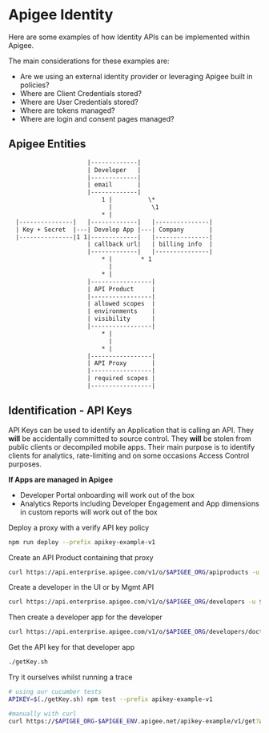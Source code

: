 # Apigee Identity

Here are some examples of how Identity APIs can be implemented within Apigee.

The main considerations for these examples are:
- Are we using an external identity provider or leveraging Apigee built in policies?
- Where are Client Credentials stored?
- Where are User Credentials stored?
- Where are tokens managed?
- Where are login and consent pages managed?

## Apigee Entities

``` txt
                      |-------------|
                      | Developer   |
                      |-------------|
                      | email       |
                      |-------------|
                          1 |          \*
                            |           \1
                          * |        
  |---------------|   |-------------|   |---------------|
  | Key + Secret  |---| Develop App |---| Company       | 
  |---------------|1 1|-------------|   |---------------|
                      | callback url|   | billing info  |
                      |-------------|   |---------------|
                          * |        * 1
                            |
                          * |        
                      |-----------------|
                      | API Product     |
                      |-----------------|
                      | allowed scopes  |
                      | environments    |
                      | visibility      |
                      |-----------------|
                          * |       
                            |
                          * |        
                      |-----------------|
                      | API Proxy       |
                      |-----------------|
                      | required scopes |
                      |-----------------|
```          

## Identification - API Keys

API Keys can be used to identify an Application that is calling an API. They __will__ be accidentally committed to source control. They __will__ be stolen from public clients or decompiled mobile apps. Their main purpose is to identify clients for analytics, rate-limiting and on some occasions Access Control purposes.

__If Apps are managed in Apigee__
- Developer Portal onboarding will work out of the box
- Analytics Reports including Developer Engagement and App dimensions in custom reports will work out of the box

Deploy a proxy with a verify API key policy
``` bash
npm run deploy --prefix apikey-example-v1
```

Create an API Product containing that proxy
``` bash
curl https://api.enterprise.apigee.com/v1/o/$APIGEE_ORG/apiproducts -u $APIGEE_USER:$APIGEE_PASS -H 'Content-Type: application/json' -d '{ "name" : "example-product", "displayName": "Example Product", "approvalType": "auto", "apiResources": [ "/", "/**" ], "environments": [ "test" ],   "proxies": [] }' -v
```

Create a developer in the UI or by Mgmt API
``` bash
curl https://api.enterprise.apigee.com/v1/o/$APIGEE_ORG/developers -u $APIGEE_USER:$APIGEE_PASS -H 'Content-Type: application/json' -d '{ "email" : "doctor@example.com", "firstName" : "Doctor", "lastName" : "Who", "userName" : "doctor@example.com" }' -v
```

Then create a developer app for the developer
``` bash
curl https://api.enterprise.apigee.com/v1/o/$APIGEE_ORG/developers/doctor@example.com/apps -u $APIGEE_USER:$APIGEE_PASS -H 'Content-Type: application/json' -d '{ "name" : "SonicApp", "apiProducts": [ "example-product" ] }'
```

Get the API key for that developer app
```bash
./getKey.sh
```
Try it ourselves whilst running a trace
```bash
# using our cucumber tests
APIKEY=$(./getKey.sh) npm test --prefix apikey-example-v1

#manually with curl
curl https://$APIGEE_ORG-$APIGEE_ENV.apigee.net/apikey-example/v1/get?apikey=$(./getKey.sh)
```
